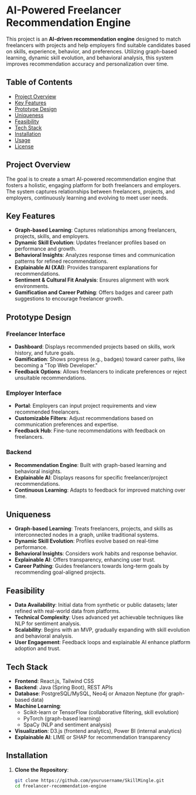 # AI-Powered Freelancer Recommendation Engine

This project is an **AI-driven recommendation engine** designed to match freelancers with projects and help employers find suitable candidates based on skills, experience, behavior, and preferences. Utilizing graph-based learning, dynamic skill evolution, and behavioral analysis, this system improves recommendation accuracy and personalization over time.

## Table of Contents
- [Project Overview](#project-overview)
- [Key Features](#key-features)
- [Prototype Design](#prototype-design)
- [Uniqueness](#uniqueness)
- [Feasibility](#feasibility)
- [Tech Stack](#tech-stack)
- [Installation](#installation)
- [Usage](#usage)
- [License](#license)

## Project Overview

The goal is to create a smart AI-powered recommendation engine that fosters a holistic, engaging platform for both freelancers and employers. The system captures relationships between freelancers, projects, and employers, continuously learning and evolving to meet user needs.

## Key Features

- **Graph-based Learning**: Captures relationships among freelancers, projects, skills, and employers.
- **Dynamic Skill Evolution**: Updates freelancer profiles based on performance and growth.
- **Behavioral Insights**: Analyzes response times and communication patterns for refined recommendations.
- **Explainable AI (XAI)**: Provides transparent explanations for recommendations.
- **Sentiment & Cultural Fit Analysis**: Ensures alignment with work environments.
- **Gamification and Career Pathing**: Offers badges and career path suggestions to encourage freelancer growth.

## Prototype Design

### Freelancer Interface
- **Dashboard**: Displays recommended projects based on skills, work history, and future goals.
- **Gamification**: Shows progress (e.g., badges) toward career paths, like becoming a "Top Web Developer."
- **Feedback Options**: Allows freelancers to indicate preferences or reject unsuitable recommendations.

### Employer Interface
- **Portal**: Employers can input project requirements and view recommended freelancers.
- **Customizable Filters**: Adjust recommendations based on communication preferences and expertise.
- **Feedback Hub**: Fine-tune recommendations with feedback on freelancers.

### Backend
- **Recommendation Engine**: Built with graph-based learning and behavioral insights.
- **Explainable AI**: Displays reasons for specific freelancer/project recommendations.
- **Continuous Learning**: Adapts to feedback for improved matching over time.

## Uniqueness

- **Graph-based Learning**: Treats freelancers, projects, and skills as interconnected nodes in a graph, unlike traditional systems.
- **Dynamic Skill Evolution**: Profiles evolve based on real-time performance.
- **Behavioral Insights**: Considers work habits and response behavior.
- **Explainable AI**: Offers transparency, enhancing user trust.
- **Career Pathing**: Guides freelancers towards long-term goals by recommending goal-aligned projects.

## Feasibility

- **Data Availability**: Initial data from synthetic or public datasets; later refined with real-world data from platforms.
- **Technical Complexity**: Uses advanced yet achievable techniques like NLP for sentiment analysis.
- **Scalability**: Begins with an MVP, gradually expanding with skill evolution and behavioral analysis.
- **User Engagement**: Feedback loops and explainable AI enhance platform adoption and trust.

## Tech Stack

- **Frontend**: React.js, Tailwind CSS
- **Backend**: Java (Spring Boot), REST APIs
- **Database**: PostgreSQL/MySQL, Neo4j or Amazon Neptune (for graph-based data)
- **Machine Learning**:
  - Scikit-learn or TensorFlow (collaborative filtering, skill evolution)
  - PyTorch (graph-based learning)
  - SpaCy (NLP and sentiment analysis)
- **Visualization**: D3.js (frontend analytics), Power BI (internal analytics)
- **Explainable AI**: LIME or SHAP for recommendation transparency

## Installation

1. **Clone the Repository**:
   ```bash
   git clone https://github.com/yourusername/SkillMingle.git
   cd freelancer-recommendation-engine
